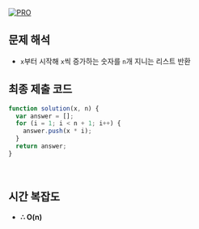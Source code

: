 [![PRO]][Link]

## 문제 해석

- `x`부터 시작해 `x`씩 증가하는 숫자를 `n`개 지니는 리스트 반환
  <br/>

## 최종 제출 코드

```javascript
function solution(x, n) {
  var answer = [];
  for (i = 1; i < n + 1; i++) {
    answer.push(x * i);
  }
  return answer;
}
```

<br/>

## 시간 복잡도

- **∴ O(n)**

<!---------------------------------------------------------------------------->

[PRO]: https://github.com/GoSSaChin/algorithm-js/assets/107768516/67c43b52-bc3f-4571-a249-5519021afbb0
[Link]: https://school.programmers.co.kr/learn/courses/30/lessons/12954
